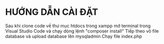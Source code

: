 # HƯỚNG DẪN CÀI ĐẶT
Sau khi clone code về thư mục htdocs trong xampp mở terminal trong Visual Studio Code và chạy dòng lệnh "composer install" Tiếp theo vô file database và upload database lên mysqladmin Chạy file index.php
